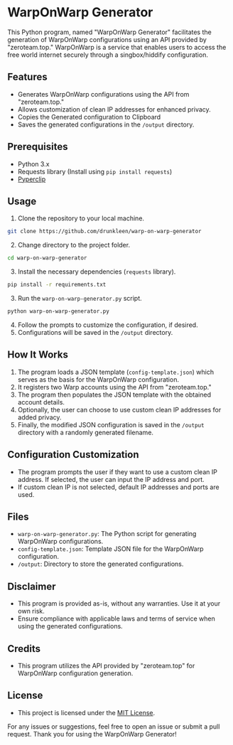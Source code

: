 # WarpOnWarp Generator

This Python program, named "WarpOnWarp Generator" facilitates the generation of WarpOnWarp configurations using an API provided by "zeroteam.top." WarpOnWarp is a service that enables users to access the free world internet securely through a singbox/hiddify configuration.

## Features

- Generates WarpOnWarp configurations using the API from "zeroteam.top."
- Allows customization of clean IP addresses for enhanced privacy.
- Copies the Generated configuration to Clipboard
- Saves the generated configurations in the `/output` directory.

## Prerequisites

- Python 3.x
- Requests library (Install using `pip install requests`)
- [Pyperclip](https://pypi.org/project/pyperclip/)


## Usage

1. Clone the repository to your local machine.
```bash
git clone https://github.com/drunkleen/warp-on-warp-generator
```
2. Change directory to the project folder.
```bash
cd warp-on-warp-generator
```
3. Install the necessary dependencies (`requests` library).
```bash
pip install -r requirements.txt
```
3. Run the `warp-on-warp-generator.py` script.
```bash
python warp-on-warp-generator.py
```
4. Follow the prompts to customize the configuration, if desired.
5. Configurations will be saved in the `/output` directory.

## How It Works

1. The program loads a JSON template (`config-template.json`) which serves as the basis for the WarpOnWarp configuration.
2. It registers two Warp accounts using the API from "zeroteam.top."
3. The program then populates the JSON template with the obtained account details.
4. Optionally, the user can choose to use custom clean IP addresses for added privacy.
5. Finally, the modified JSON configuration is saved in the `/output` directory with a randomly generated filename.

## Configuration Customization

- The program prompts the user if they want to use a custom clean IP address. If selected, the user can input the IP address and port.
- If custom clean IP is not selected, default IP addresses and ports are used.

## Files

- `warp-on-warp-generator.py`: The Python script for generating WarpOnWarp configurations.
- `config-template.json`: Template JSON file for the WarpOnWarp configuration.
- `/output`: Directory to store the generated configurations.

## Disclaimer

- This program is provided as-is, without any warranties. Use it at your own risk.
- Ensure compliance with applicable laws and terms of service when using the generated configurations.

## Credits

- This program utilizes the API provided by "zeroteam.top" for WarpOnWarp configuration generation.

## License

- This project is licensed under the [MIT License](LICENSE).

For any issues or suggestions, feel free to open an issue or submit a pull request. Thank you for using the WarpOnWarp Generator!
